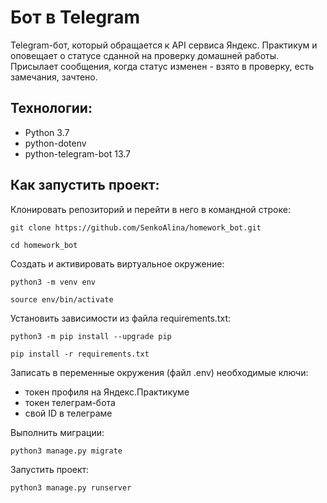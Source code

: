# Бот в Telegram

Telegram-бот, который обращается к API сервиса Яндекс. Практикум и оповещает о статусе сданной на проверку домашней работы. 
Присылает сообщения, когда статус изменен - взято в проверку, есть замечания, зачтено.

## Технологии:

* Python 3.7
* python-dotenv
* python-telegram-bot 13.7

## Как запустить проект:


Клонировать репозиторий и перейти в него в командной строке:

```
git clone https://github.com/SenkoAlina/homework_bot.git
```

```
cd homework_bot
```

Cоздать и активировать виртуальное окружение:

```
python3 -m venv env
```

```
source env/bin/activate
```

Установить зависимости из файла requirements.txt:

```
python3 -m pip install --upgrade pip
```

```
pip install -r requirements.txt
```

Записать в переменные окружения (файл .env) необходимые ключи:

* токен профиля на Яндекс.Практикуме
* токен телеграм-бота
* свой ID в телеграме

Выполнить миграции:

```
python3 manage.py migrate
```

Запустить проект:

```
python3 manage.py runserver
```
